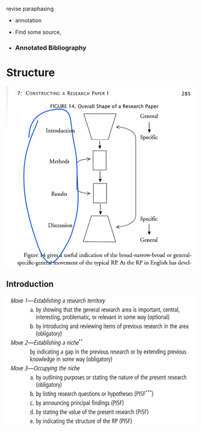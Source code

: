 revise paraphasing

+ annotation

+ Find some source, 

+ ### Annotated Bibliography



# Structure

![image-20210930144409620](0930.assets/image-20210930144409620.png)

## Introduction

![image-20210930152246715](0930.assets/image-20210930152246715.png)

